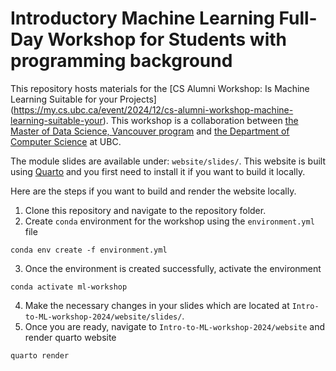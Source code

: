 # Introductory Machine Learning Full-Day Workshop for Students with programming background

This repository hosts materials for the [CS Alumni Workshop: Is Machine Learning Suitable for your Projects] (https://my.cs.ubc.ca/event/2024/12/cs-alumni-workshop-machine-learning-suitable-your). This workshop is a collaboration between [the Master of Data Science, Vancouver program](https://masterdatascience.ubc.ca/programs/vancouver) and [the Department of Computer Science](https://www.cs.ubc.ca/) at UBC. 
 

The module slides are available under: `website/slides/`. This website is built using [Quarto](https://quarto.org/) and you first need to install it if you want to build it locally.   

Here are the steps if you want to build and render the website locally. 

1. Clone this repository and navigate to the repository folder.  
2. Create `conda` environment for the workshop using the `environment.yml` file

```
conda env create -f environment.yml
```

3. Once the environment is created successfully, activate the environment

```
conda activate ml-workshop
```
4. Make the necessary changes in your slides which are located at `Intro-to-ML-workshop-2024/website/slides/`.
5. Once you are ready, navigate to `Intro-to-ML-workshop-2024/website` and render quarto website
```
quarto render 
```
